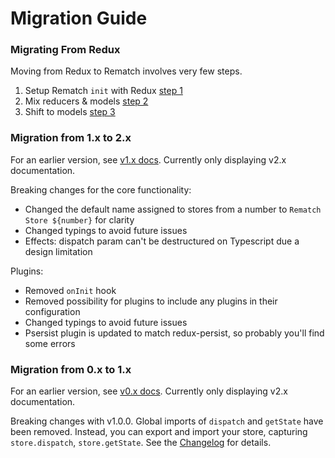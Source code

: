 # Migration Guide

### Migrating From Redux <a id="migrating-from-redux"></a>

Moving from Redux to Rematch involves very few steps.

1. Setup Rematch `init` with Redux [step 1](https://codesandbox.io/s/yw2wy1q929)
2. Mix reducers & models [step 2](https://codesandbox.io/s/9yk6rjok1r)
3. Shift to models [step 3](https://codesandbox.io/s/mym2x8m7v9)

### Migration from 1.x to 2.x <a id="migration-from-1x-to-2x"></a>

For an earlier version, see [v1.x docs](https://github.com/rematch/rematch/tree/master/docs). Currently only displaying v2.x documentation.

Breaking changes for the core functionality:
- Changed the default name assigned to stores from a number to `Rematch Store ${number}` for clarity
- Changed typings to avoid future issues
- Effects: dispatch param can't be destructured on Typescript due a design limitation

Plugins:
- Removed `onInit` hook
- Removed possibility for plugins to include any plugins in their configuration
- Changed typings to avoid future issues
- Psersist plugin is updated to match redux-persist, so probably you'll find some errors

### Migration from 0.x to 1.x <a id="migration-from-0x-to-1x"></a>

For an earlier version, see [v0.x docs](https://github.com/rematch/rematch/tree/v0). Currently only displaying v2.x documentation.

Breaking changes with v1.0.0. Global imports of `dispatch` and `getState` have been removed. Instead, you can export and import your store, capturing `store.dispatch`, `store.getState`. See the [Changelog](https://github.com/rematch/rematch/blob/master/CHANGELOG.md) for details.
